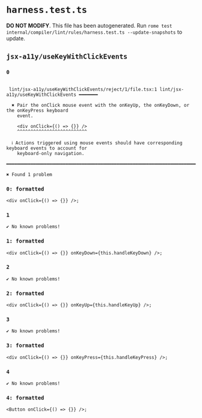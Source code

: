 # `harness.test.ts`

**DO NOT MODIFY**. This file has been autogenerated. Run `rome test internal/compiler/lint/rules/harness.test.ts --update-snapshots` to update.

## `jsx-a11y/useKeyWithClickEvents`

### `0`

```

 lint/jsx-a11y/useKeyWithClickEvents/reject/1/file.tsx:1 lint/jsx-a11y/useKeyWithClickEvents ━━━━━━━

  ✖ Pair the onClick mouse event with the onKeyUp, the onKeyDown, or the onKeyPress keyboard
    event.

    <div onClick={() => {}} />
    ^^^^^^^^^^^^^^^^^^^^^^^^^^

  ℹ Actions triggered using mouse events should have corresponding keyboard events to account for
    keyboard-only navigation.

━━━━━━━━━━━━━━━━━━━━━━━━━━━━━━━━━━━━━━━━━━━━━━━━━━━━━━━━━━━━━━━━━━━━━━━━━━━━━━━━━━━━━━━━━━━━━━━━━━━━

✖ Found 1 problem

```

### `0: formatted`

```
<div onClick={() => {}} />;

```

### `1`

```
✔ No known problems!

```

### `1: formatted`

```
<div onClick={() => {}} onKeyDown={this.handleKeyDown} />;

```

### `2`

```
✔ No known problems!

```

### `2: formatted`

```
<div onClick={() => {}} onKeyUp={this.handleKeyUp} />;

```

### `3`

```
✔ No known problems!

```

### `3: formatted`

```
<div onClick={() => {}} onKeyPress={this.handleKeyPress} />;

```

### `4`

```
✔ No known problems!

```

### `4: formatted`

```
<Button onClick={() => {}} />;

```
